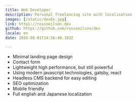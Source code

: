```yaml
---
title: Web Developer
description: Personal freelancing site with localisation
images: [/static/devEn.jpg]
link: https://rossneilson.dev
github: https://github.com/rossneilson/dev
locale: en
date: 2016-08-01T14:56:40.193Z

---
```

* Minimal landing page design
* Contact form
* Lightweight high performance, but still powerful
* Using modern javascript technologies, gatsby, react
* Headless CMS backend for easy editing
* SEO optimization
* Mobile friendly
* Full english and Japanese localization